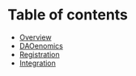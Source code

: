 # Table of contents

* [Overview](README.md)
* [DAOenomics](DAOenomics.md)
* [Registration](Registration.md)
* [Integration](Integration.md)
